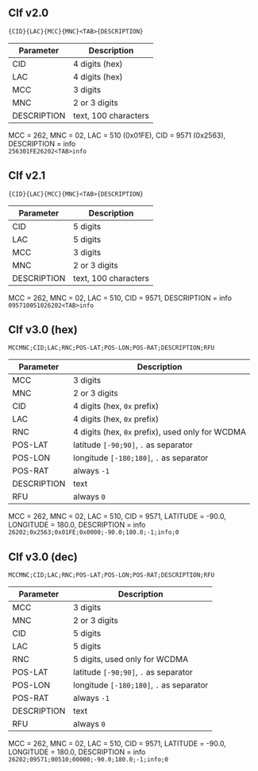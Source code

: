 ## Clf v2.0

`{CID}{LAC}{MCC}{MNC}<TAB>{DESCRIPTION}`

| Parameter | Description |
| --- | --- |
| CID | 4 digits (hex) |
| LAC | 4 digits (hex) |
| MCC | 3 digits |
| MNC | 2 or 3 digits |
| DESCRIPTION | text, 100 characters |

MCC = 262, MNC = 02, LAC = 510 (0x01FE), CID = 9571 (0x2563), DESCRIPTION = info<br>
`256301FE26202<TAB>info`

## Clf v2.1

`{CID}{LAC}{MCC}{MNC}<TAB>{DESCRIPTION}`

| Parameter | Description |
| --- | --- |
| CID | 5 digits |
| LAC | 5 digits |
| MCC | 3 digits |
| MNC | 2 or 3 digits |
| DESCRIPTION | text, 100 characters |

MCC = 262, MNC = 02, LAC = 510, CID = 9571, DESCRIPTION = info<br>
`095710051026202<TAB>info`

## Clf v3.0 (hex)

`MCCMNC;CID;LAC;RNC;POS-LAT;POS-LON;POS-RAT;DESCRIPTION;RFU`

| Parameter | Description |
| --- | --- |
| MCC | 3 digits |
| MNC | 2 or 3 digits |
| CID | 4 digits (hex, `0x` prefix) |
| LAC | 4 digits (hex, `0x` prefix) |
| RNC | 4 digits (hex, `0x` prefix), used only for WCDMA |
| POS-LAT | latitude `[-90;90]`, `.` as separator |
| POS-LON | longitude `[-180;180]`, `.` as separator |
| POS-RAT | always `-1` |
| DESCRIPTION | text |
| RFU | always `0` |

MCC = 262, MNC = 02, LAC = 510, CID = 9571, LATITUDE = -90.0, LONGITUDE = 180.0, DESCRIPTION = info<br>
`26202;0x2563;0x01FE;0x0000;-90.0;180.0;-1;info;0`

## Clf v3.0 (dec)

`MCCMNC;CID;LAC;RNC;POS-LAT;POS-LON;POS-RAT;DESCRIPTION;RFU`

| Parameter | Description |
| --- | --- |
| MCC | 3 digits |
| MNC | 2 or 3 digits |
| CID | 5 digits |
| LAC | 5 digits |
| RNC | 5 digits, used only for WCDMA |
| POS-LAT | latitude `[-90;90]`, `.` as separator |
| POS-LON | longitude `[-180;180]`, `.` as separator |
| POS-RAT | always `-1` |
| DESCRIPTION | text |
| RFU | always `0` |

MCC = 262, MNC = 02, LAC = 510, CID = 9571, LATITUDE = -90.0, LONGITUDE = 180.0, DESCRIPTION = info<br>
`26202;09571;00510;00000;-90.0;180.0;-1;info;0`
